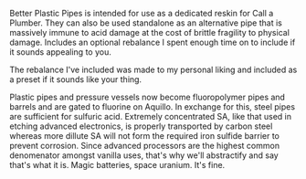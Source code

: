 Better Plastic Pipes is intended for use as a dedicated reskin for Call a Plumber. They can also be used standalone as an alternative pipe that is massively immune to acid damage at the cost of brittle fragility to physical damage. Includes an optional rebalance I spent enough time on to include if it sounds appealing to you.

The rebalance I've included was made to my personal liking and included as a preset if it sounds like your thing.

Plastic pipes and pressure vessels now become fluoropolymer pipes and barrels and are gated to fluorine on Aquillo. In exchange for this, steel pipes are sufficient for sulfuric acid. Extremely concentrated SA, like that used in etching advanced electronics, is properly transported by carbon steel whereas more dillute SA will not form the required iron sulfide barrier to prevent corrosion. Since advanced processors are the highest common denomenator amongst vanilla uses, that's why we'll abstractify and say that's what it is. Magic batteries, space uranium. It's fine.
